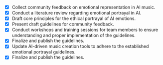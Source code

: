 - [x] Collect community feedback on emotional representation in AI music.
- [x] Conduct a literature review regarding emotional portrayal in AI.
- [x] Draft core principles for the ethical portrayal of AI emotions.
- [x] Present draft guidelines for community feedback.
- [x] Conduct workshops and training sessions for team members to ensure understanding and proper implementation of the guidelines.
- [x] Finalize and publish the guidelines.
- [x] Update AI-driven music creation tools to adhere to the established emotional portrayal guidelines.
- [x] Finalize and publish the guidelines.
